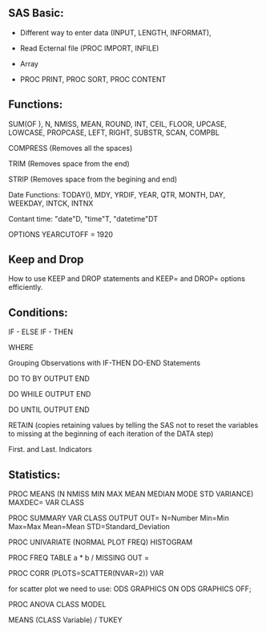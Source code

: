 ## SAS Basic:
- Different way to enter data (INPUT, LENGTH, INFORMAT),

- Read Ecternal file (PROC IMPORT, INFILE)

- Array

- PROC PRINT, PROC SORT, PROC CONTENT

## Functions:
SUM(OF ), N, NMISS, MEAN, ROUND, INT, CEIL, FLOOR, UPCASE, LOWCASE, PROPCASE, LEFT, RIGHT, SUBSTR, SCAN, COMPBL

COMPRESS (Removes all the spaces)

TRIM (Removes space from the end)

STRIP (Removes space from the begining and end)

Date Functions: TODAY(), MDY, YRDIF, YEAR, QTR, MONTH, DAY, WEEKDAY, INTCK, INTNX

Contant time: "date"D, "time"T, "datetime"DT

OPTIONS YEARCUTOFF = 1920

## Keep and Drop
How to use KEEP and DROP statements and KEEP= and DROP= options efficiently.

## Conditions:
IF - ELSE IF - THEN

WHERE

Grouping Observations with IF-THEN DO-END Statements

DO TO BY   OUTPUT END

DO WHILE   OUTPUT END

DO UNTIL   OUTPUT END

RETAIN (copies retaining values by telling the SAS not to reset the variables 
		 to missing at the beginning of each iteration of the DATA step)
		 
First. and Last. Indicators

## Statistics:
PROC MEANS (N NMISS MIN MAX MEAN MEDIAN MODE STD VARIANCE) MAXDEC=         VAR  CLASS
	  
PROC SUMMARY 
        VAR  CLASS  OUTPUT OUT=   	  N=Number Min=Min Max=Max Mean=Mean STD=Standard_Deviation
		  
PROC UNIVARIATE (NORMAL PLOT FREQ)       HISTOGRAM
		  
PROC FREQ            TABLE a * b / MISSING    OUT =
	  
PROC CORR (PLOTS=SCATTER(NVAR=2))              VAR
	      
for scatter plot we need to use:
ODS GRAPHICS ON
ODS GRAPHICS OFF;
	
PROC ANOVA           CLASS  MODEL
	 
MEANS (CLASS Variable) / TUKEY
